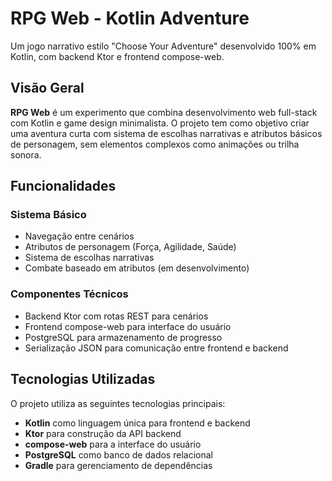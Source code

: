 # RPG Web - Kotlin Adventure

Um jogo narrativo estilo "Choose Your Adventure" desenvolvido 100% em Kotlin, com backend Ktor e frontend compose-web.

## Visão Geral

**RPG Web** é um experimento que combina desenvolvimento web full-stack com Kotlin e game design minimalista. O projeto tem como objetivo criar uma aventura curta com sistema de escolhas narrativas e atributos básicos de personagem, sem elementos complexos como animações ou trilha sonora.

## Funcionalidades

### Sistema Básico
- Navegação entre cenários
- Atributos de personagem (Força, Agilidade, Saúde)
- Sistema de escolhas narrativas
- Combate baseado em atributos (em desenvolvimento)

### Componentes Técnicos
- Backend Ktor com rotas REST para cenários
- Frontend compose-web para interface do usuário
- PostgreSQL para armazenamento de progresso
- Serialização JSON para comunicação entre frontend e backend

## Tecnologias Utilizadas

O projeto utiliza as seguintes tecnologias principais:
- **Kotlin** como linguagem única para frontend e backend
- **Ktor** para construção da API backend
- **compose-web** para a interface do usuário
- **PostgreSQL** como banco de dados relacional
- **Gradle** para gerenciamento de dependências
